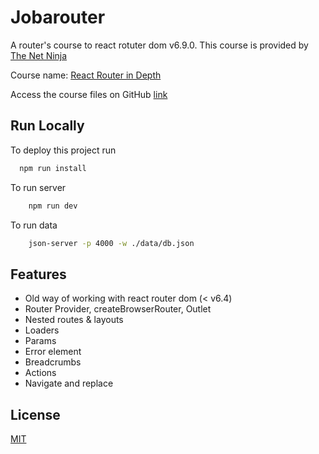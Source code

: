 # Jobarouter

A router's course to react rotuter dom v6.9.0.
This course is provided by [The Net Ninja](https://www.youtube.com/@NetNinja)

Course name: [React Router in Depth](https://www.youtube.com/playlist?list=PL4cUxeGkcC9iVKmtNuCeIswnQ97in2GGf)

Access the course files on GitHub [link](https://github.com/iamshaunjp/react-router-in-depth)


## Run Locally

To deploy this project run

```bash
  npm run install
```

To run server
```bash
    npm run dev
```

To run data
```bash
    json-server -p 4000 -w ./data/db.json
```


## Features

- Old way of working with react router dom (< v6.4)
- Router Provider, createBrowserRouter, Outlet
- Nested routes & layouts
- Loaders
- Params
- Error element
- Breadcrumbs
- Actions
- Navigate and replace


## License

[MIT](https://choosealicense.com/licenses/mit/)